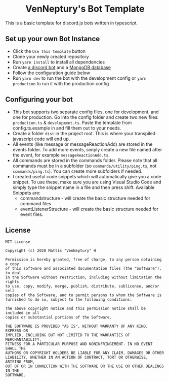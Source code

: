 <center> <h1>VenNeptury's Bot Template</h1> </center>
This is a basic template for discord.js bots written in typescript.

## Set up your own Bot Instance

-   Click the `Use this template` button
-   Clone your newly created repository
-   Run `yarn install` to install all dependencies
-   Create [a discord bot](https://discordapp.com/developers/applications 'Create a Discord Bot!') and a [MongoDB database](https://www.mongodb.com/ 'Create a MongoDB database!')
-   Follow the configuration guide below
-   Run `yarn dev` to run the bot with the development config or `yarn production` to run it with the production config

## Configuring your bot

-   This bot supports two separate config files, one for development, and one for production. Go into the config folder and create two new files: `production.ts` & `development.ts`. Paste the template from config.ts.example in and fill them out to your needs.
-   Create a folder `dist` in the project root. This is where your transpiled javascript code will end up.
-   All events (like message or messageReactionAdd) are stored in the events folder. To add more events, simply create a new file named after the event, for example `messageReactionAdd.ts`.
-   All commands are stored in the commands folder. Please note that all commands must be in a subfolder (so `commands/utility/ping.ts`, not `commands/ping.ts`). You can create more subfolders if needed.
-   I created useful code snippets which will automatically give you a code snippet. To use these, make sure you are using Visual Studio Code and simply type the snippet name in a file and then press shift. Available Snippets are:
    -   commandstructure - will create the basic structure needed for command files
    -   eventListenerStructure - will create the basic structure needed for event files.

## License

```
MIT License

Copyright (c) 2020 Mattis "VenNeptury" H

Permission is hereby granted, free of charge, to any person obtaining a copy
of this software and associated documentation files (the "Software"), to deal
in the Software without restriction, including without limitation the rights
to use, copy, modify, merge, publish, distribute, sublicense, and/or sell
copies of the Software, and to permit persons to whom the Software is
furnished to do so, subject to the following conditions:

The above copyright notice and this permission notice shall be included in all
copies or substantial portions of the Software.

THE SOFTWARE IS PROVIDED "AS IS", WITHOUT WARRANTY OF ANY KIND, EXPRESS OR
IMPLIED, INCLUDING BUT NOT LIMITED TO THE WARRANTIES OF MERCHANTABILITY,
FITNESS FOR A PARTICULAR PURPOSE AND NONINFRINGEMENT. IN NO EVENT SHALL THE
AUTHORS OR COPYRIGHT HOLDERS BE LIABLE FOR ANY CLAIM, DAMAGES OR OTHER
LIABILITY, WHETHER IN AN ACTION OF CONTRACT, TORT OR OTHERWISE, ARISING FROM,
OUT OF OR IN CONNECTION WITH THE SOFTWARE OR THE USE OR OTHER DEALINGS IN THE
SOFTWARE.
```
